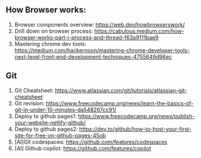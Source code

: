 ## How Browser works:

1. Browser components overview: https://web.dev/howbrowserswork/  
2. Drill down on browser process: https://cabulous.medium.com/how-browser-works-part-i-process-and-thread-f63a9111bae9
3. Mastering chrome dev tools: https://medium.com/hackernoon/mastering-chrome-developer-tools-next-level-front-end-development-techniques-4755649d96ec

## Git
1. Git Cheatsheet: https://www.atlassian.com/git/tutorials/atlassian-git-cheatsheet 
2. Git revision: https://www.freecodecamp.org/news/learn-the-basics-of-git-in-under-10-minutes-da548267cc91/
3. Deploy to github pages1: https://www.freecodecamp.org/news/publish-your-website-netlify-github/
4. Deploy to github pages2: https://dev.to/github/how-to-host-your-first-site-for-free-on-github-pages-45ob
5. [AI]Git codespaces: https://github.com/features/codespaces
6. [AI] Github copilot: https://github.com/features/copilot